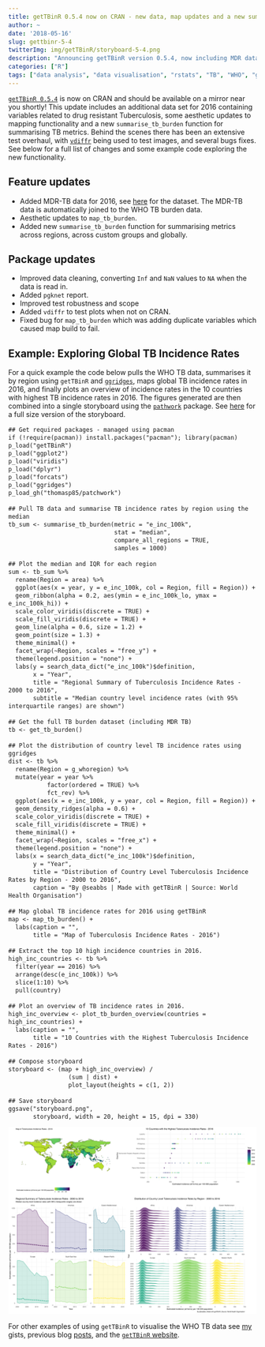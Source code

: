 ```yaml
---
title: getTBinR 0.5.4 now on CRAN - new data, map updates and a new summary function.
author: ~
date: '2018-05-16'
slug: gettbinr-5-4
twitterImg: img/getTBinR/storyboard-5-4.png
description: "Announcing getTBinR version 0.5.4, now including MDR data, improved maps and a summary function."
categories: ["R"]
tags: ["data analysis", "data visualisation", "rstats", "TB", "WHO", "getTBinR", "infectious disease"]
---
```


[`getTBinR 0.5.4`](https://www.samabbott.co.uk/getTBinR/) is now on CRAN and should be available on a mirror near you shortly! This update includes an additional data set for 2016 containing variables related to drug resistant Tuberculosis, some aesthetic updates to mapping functionality and a new `summarise_tb_burden` function for summarising TB metrics. Behind the scenes there has been an extensive test overhaul, with [`vdiffr`](https://github.com/lionel-/vdiffr) being used to test images, and several bugs fixes. See below for a full list of changes and some example code exploring the new functionality.

## Feature updates

* Added MDR-TB data for 2016, see [here](http://www.who.int/tb/country/data/download/en/) for the dataset. The MDR-TB data is automatically joined to the WHO TB burden data.
* Aesthetic updates to `map_tb_burden`.
* Added new `summarise_tb_burden` function for summarising metrics across regions, across custom groups and globally.

## Package updates

* Improved data cleaning, converting `Inf` and `NaN` values to `NA` when the data is read in.
* Added `pgknet` report.
* Improved test robustness and scope
* Added `vdiffr` to test plots when not on CRAN.
* Fixed bug for `map_tb_burden` which was adding duplicate variables which caused map build to fail.

## Example: Exploring Global TB Incidence Rates

For a quick example the code below pulls the WHO TB data, summarises it by region using `getTBinR` and [`ggridges`](https://github.com/clauswilke/ggridges), maps global TB incidence rates in 2016, and finally plots an overview of incidence rates in the 10 countries with highest TB incidence rates in 2016. The figures generated are then combined into a single storyboard using the [`pathwork`](https://github.com/thomasp85/patchwork) package. See [here](https://www.samabbott.co.uk/img/getTBinR/storyboard-5-4.png) for a full size version of the storyboard.

```
## Get required packages - managed using pacman
if (!require(pacman)) install.packages("pacman"); library(pacman)
p_load("getTBinR")
p_load("ggplot2")
p_load("viridis")
p_load("dplyr")
p_load("forcats")
p_load("ggridges")
p_load_gh("thomasp85/patchwork")

## Pull TB data and summarise TB incidence rates by region using the median
tb_sum <- summarise_tb_burden(metric = "e_inc_100k",
                              stat = "median",
                              compare_all_regions = TRUE,
                              samples = 1000)

## Plot the median and IQR for each region
sum <- tb_sum %>% 
  rename(Region = area) %>% 
  ggplot(aes(x = year, y = e_inc_100k, col = Region, fill = Region)) +
  geom_ribbon(alpha = 0.2, aes(ymin = e_inc_100k_lo, ymax = e_inc_100k_hi)) +
  scale_color_viridis(discrete = TRUE) +
  scale_fill_viridis(discrete = TRUE) +
  geom_line(alpha = 0.6, size = 1.2) +
  geom_point(size = 1.3) +
  theme_minimal() +
  facet_wrap(~Region, scales = "free_y") +
  theme(legend.position = "none") +
  labs(y = search_data_dict("e_inc_100k")$definition,
       x = "Year",
       title = "Regional Summary of Tuberculosis Incidence Rates - 2000 to 2016",
       subtitle = "Median country level incidence rates (with 95% interquartile ranges) are shown")

## Get the full TB burden dataset (including MDR TB)
tb <- get_tb_burden()

## Plot the distribution of country level TB incidence rates using ggridges
dist <- tb %>% 
  rename(Region = g_whoregion) %>% 
  mutate(year = year %>% 
           factor(ordered = TRUE) %>% 
           fct_rev) %>% 
  ggplot(aes(x = e_inc_100k, y = year, col = Region, fill = Region)) +
  geom_density_ridges(alpha = 0.6) +
  scale_color_viridis(discrete = TRUE) +
  scale_fill_viridis(discrete = TRUE) +
  theme_minimal() +
  facet_wrap(~Region, scales = "free_x") +
  theme(legend.position = "none") +
  labs(x = search_data_dict("e_inc_100k")$definition,
       y = "Year",
       title = "Distribution of Country Level Tuberculosis Incidence Rates by Region - 2000 to 2016",
       caption = "By @seabbs | Made with getTBinR | Source: World Health Organisation")

## Map global TB incidence rates for 2016 using getTBinR
map <- map_tb_burden() +
  labs(caption = "",
       title = "Map of Tuberculosis Incidence Rates - 2016")

## Extract the top 10 high incidence countries in 2016.
high_inc_countries <- tb %>% 
  filter(year == 2016) %>% 
  arrange(desc(e_inc_100k)) %>% 
  slice(1:10) %>% 
  pull(country)

## Plot an overview of TB incidence rates in 2016.
high_inc_overview <- plot_tb_burden_overview(countries = high_inc_countries) +
  labs(caption = "",
       title = "10 Countries with the Highest Tuberculosis Incidence Rates - 2016") 

## Compose storyboard
storyboard <- (map + high_inc_overview) /
                 (sum | dist) +
                 plot_layout(heights = c(1, 2))

## Save storyboard
ggsave("storyboard.png",
       storyboard, width = 20, height = 15, dpi = 330)
```

![getTBinR 0.5.4 storyboard](/img/getTBinR/storyboard-5-4.png)

For other examples of using `getTBinR` to visualise the WHO TB data see [my](https://gist.github.com/seabbs) gists, previous blog [posts](https://www.samabbott.co.uk/tags/who/), and the [`getTBinR` website](https://www.samabbott.co.uk/getTBinR/).
